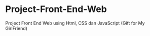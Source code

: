 # Project-Front-End-Web
Project Front End Web using Html, CSS dan JavaScript (Gift for My GirlFriend)
